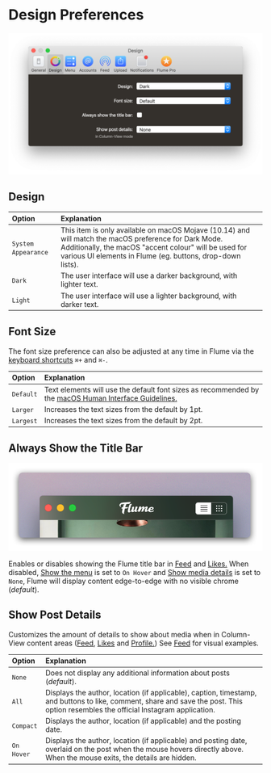 # Design Preferences

![](../.gitbook/assets/design.png)

## Design

| Option | Explanation |
| :--- | :--- |
| `System Appearance` | This item is only available on macOS Mojave \(10.14\) and will match the macOS preference for Dark Mode. Additionally, the macOS "accent colour" will be used for various UI elements in Flume \(eg. buttons, drop-down lists\). |
| `Dark` | The user interface will use a darker background, with lighter text. |
| `Light` | The user interface will use a lighter background, with darker text. |

## Font Size

The font size preference can also be adjusted at any time in Flume via the [keyboard shortcuts](../misc/keyboard-shortcuts.md) `⌘+` and `⌘-`.

| Option | Explanation |
| :--- | :--- |
| `Default` | Text elements will use the default font sizes as recommended by the [macOS Human Interface Guidelines.](https://developer.apple.com/library/content/documentation/UserExperience/Conceptual/OSXHIGuidelines/index.html) |
| `Larger` | Increases the text sizes from the default by 1pt. |
| `Largest` | Increases the text sizes from the default by 2pt. |

## Always Show the Title Bar

![](../.gitbook/assets/titlebar.png)

Enables or disables showing the Flume title bar in [Feed](../views/feed.md) and [Likes.](../views/likes.md) When disabled, [Show the menu](design.md#show-the-menu) is set to `On Hover` and [Show media details](design.md#show-media-details) is set to `None`, Flume will display content edge-to-edge with no visible chrome \(_default_\).

## Show Post Details

Customizes the amount of details to show about media when in Column-View content areas \([Feed](../views/feed.md), [Likes](../views/likes.md) and [Profile.](../views/profile/)\) See [Feed](../views/feed.md) for visual examples.

| Option | Explanation |
| :--- | :--- |
| `None` | Does not display any additional information about posts \(_default_\). |
| `All` | Displays the author, location \(if applicable\), caption, timestamp, and buttons to like, comment, share and save the post. This option resembles the official Instagram application. |
| `Compact` | Displays the author, location \(if applicable\) and the posting date. |
| `On Hover` | Displays the author, location \(if applicable\) and posting date, overlaid on the post when the mouse hovers directly above. When the mouse exits, the details are hidden. |

